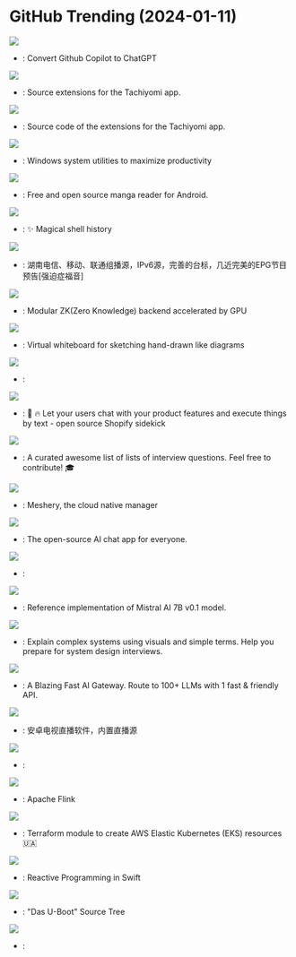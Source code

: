 # GitHub Trending (2024-01-11)

![](https://img.shields.io/badge/Go-New%201-green?style=flat-square&logo=appveyor)
- [](https://github.comundefined): Convert Github Copilot to ChatGPT

![](https://img.shields.io/badge/none-New%20436-green?style=flat-square&logo=appveyor)
- [](https://github.comundefined): Source extensions for the Tachiyomi app.

![](https://img.shields.io/badge/Kotlin-New%2099-green?style=flat-square&logo=appveyor)
- [](https://github.comundefined): Source code of the extensions for the Tachiyomi app.

![](https://img.shields.io/badge/C%23-New%20107-green?style=flat-square&logo=appveyor)
- [](https://github.comundefined): Windows system utilities to maximize productivity

![](https://img.shields.io/badge/Kotlin-New%20112-green?style=flat-square&logo=appveyor)
- [](https://github.comundefined): Free and open source manga reader for Android.

![](https://img.shields.io/badge/Rust-New%20380-green?style=flat-square&logo=appveyor)
- [](https://github.comundefined): ✨ Magical shell history

![](https://img.shields.io/badge/none-New%2041-green?style=flat-square&logo=appveyor)
- [](https://github.comundefined): 湖南电信、移动、联通组播源，IPv6源，完善的台标，几近完美的EPG节目预告[强迫症福音]

![](https://img.shields.io/badge/C%2B%2B-New%20340-green?style=flat-square&logo=appveyor)
- [](https://github.comundefined): Modular ZK(Zero Knowledge) backend accelerated by GPU

![](https://img.shields.io/badge/TypeScript-New%20335-green?style=flat-square&logo=appveyor)
- [](https://github.comundefined): Virtual whiteboard for sketching hand-drawn like diagrams

![](https://img.shields.io/badge/C-New%2025-green?style=flat-square&logo=appveyor)
- [](https://github.comundefined): 

![](https://img.shields.io/badge/TypeScript-New%2045-green?style=flat-square&logo=appveyor)
- [](https://github.comundefined): 🤖 🔥 Let your users chat with your product features and execute things by text - open source Shopify sidekick

![](https://img.shields.io/badge/none-New%20362-green?style=flat-square&logo=appveyor)
- [](https://github.comundefined): A curated awesome list of lists of interview questions. Feel free to contribute! 🎓

![](https://img.shields.io/badge/JavaScript-New%2038-green?style=flat-square&logo=appveyor)
- [](https://github.comundefined): Meshery, the cloud native manager

![](https://img.shields.io/badge/TypeScript-New%201-green?style=flat-square&logo=appveyor)
- [](https://github.comundefined): The open-source AI chat app for everyone.

![](https://img.shields.io/badge/C%2B%2B-New%2013-green?style=flat-square&logo=appveyor)
- [](https://github.comundefined): 

![](https://img.shields.io/badge/Jupyter%20Notebook-New%20155-green?style=flat-square&logo=appveyor)
- [](https://github.comundefined): Reference implementation of Mistral AI 7B v0.1 model.

![](https://img.shields.io/badge/none-New%20187-green?style=flat-square&logo=appveyor)
- [](https://github.comundefined): Explain complex systems using visuals and simple terms. Help you prepare for system design interviews.

![](https://img.shields.io/badge/TypeScript-New%20186-green?style=flat-square&logo=appveyor)
- [](https://github.comundefined): A Blazing Fast AI Gateway. Route to 100+ LLMs with 1 fast & friendly API.

![](https://img.shields.io/badge/C-New%2069-green?style=flat-square&logo=appveyor)
- [](https://github.comundefined): 安卓电视直播软件，内置直播源

![](https://img.shields.io/badge/none-New%206-green?style=flat-square&logo=appveyor)
- [](https://github.comundefined): 

![](https://img.shields.io/badge/Java-New%2036-green?style=flat-square&logo=appveyor)
- [](https://github.comundefined): Apache Flink

![](https://img.shields.io/badge/HCL-New%205-green?style=flat-square&logo=appveyor)
- [](https://github.comundefined): Terraform module to create AWS Elastic Kubernetes (EKS) resources 🇺🇦

![](https://img.shields.io/badge/Swift-New%2017-green?style=flat-square&logo=appveyor)
- [](https://github.comundefined): Reactive Programming in Swift

![](https://img.shields.io/badge/C-New%202-green?style=flat-square&logo=appveyor)
- [](https://github.comundefined): "Das U-Boot" Source Tree

![](https://img.shields.io/badge/Python-New%2034-green?style=flat-square&logo=appveyor)
- [](https://github.comundefined): 

